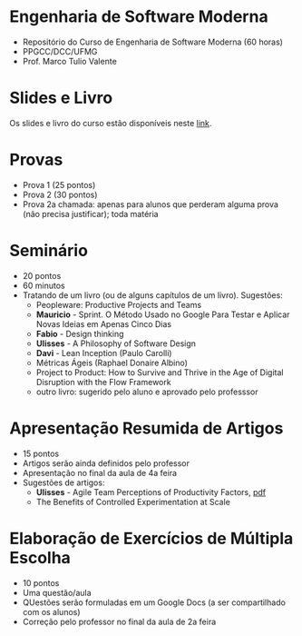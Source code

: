 # Engenharia de Software Moderna

* Repositório do Curso de Engenharia de Software Moderna (60 horas)
* PPGCC/DCC/UFMG
* Prof. Marco Tulio Valente

# Slides e Livro

Os slides e livro do curso estão disponíveis neste [link](https://engsoftmoderna.info).

# Provas

* Prova 1 (25 pontos)
* Prova 2 (30 pontos)
* Prova 2a chamada: apenas para alunos que perderam alguma prova (não precisa justificar); toda matéria

# Seminário

* 20 pontos
* 60 minutos
* Tratando de um livro (ou de alguns capítulos de um livro). Sugestões:
  * Peopleware: Productive Projects and Teams
  * **Mauricio** - Sprint. O Método Usado no Google Para Testar e Aplicar Novas Ideias em Apenas Cinco Dias
  * **Fabio** - Design thinking
  * **Ulisses** - A Philosophy of Software Design
  * **Davi** - Lean Inception (Paulo Carolli)
  * Métricas Ágeis (Raphael Donaire Albino)
  * Project to Product: How to Survive and Thrive in the Age of Digital Disruption with the Flow Framework
  * outro livro: sugerido pelo aluno e aprovado pelo professsor

# Apresentação Resumida de Artigos

* 15 pontos
* Artigos serão ainda definidos pelo professor
* Apresentação no final da aula de 4a feira
* Sugestões de artigos:
  * **Ulisses** - Agile Team Perceptions of Productivity Factors, [pdf](https://www.ime.usp.br/~kon/papers/Agile11.pdf) 
  * The Benefits of Controlled Experimentation at Scale
  
# Elaboração de Exercícios de Múltipla Escolha

* 10 pontos
* Uma questão/aula
* QUestões serão formuladas em um Google Docs (a ser compartilhado com os alunos)
* Correção pelo professor no final da aula de 2a feira

